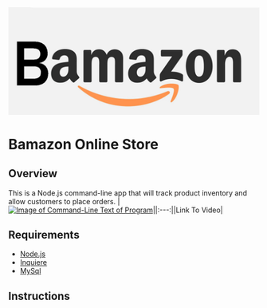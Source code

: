 ![Bamazon Logo](bamazon.png "Bamazon Logo")

# Bamazon Online Store

## Overview
This is a Node.js command-line app that will track product inventory and allow customers to place orders.
|
[![Image of Command-Line Text of Program](http://img.youtube.com/vi/JpvMb33_xlg/0.jpg)](http://www.youtube.com/watch?v=JpvMb33_xlg "Bamazon Checkout")||:---:||Link To Video|


## Requirements
 * [Node.js](https://nodejs.org/en/)
 * [Inquiere](https://www.npmjs.com/package/inquirer)
 * [MySql](https://www.npmjs.com/package/mysql)

 ## Instructions


 